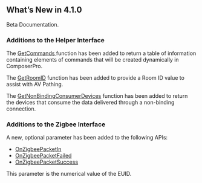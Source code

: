 
## What’s New in 4.1.0

Beta Documentation.

### Additions to the Helper Interface

The [GetCommands ][1]function has been added to return a table of information containing elements of commands that will be created dynamically in ComposerPro.

The [GetRoomID][2] function has been added to provide a Room ID value to assist with AV Pathing.

The [GetNonBindingConsumerDevices][3] function has been added to return the devices that consume the data delivered through a non-binding connection.


### Additions to the Zigbee Interface

A new, optional parameter has been added to the following APIs:

- [OnZigbeePacketIn][4]
- [OnZigbeePacketFailed][5]
- [OnZigbeePacketSuccess][6]

This parameter is the numerical value of the EUID.

[1]:	https://snap-one.github.io/docs-driverworks-api/#helper-interface-getcommands
[2]:	https://snap-one.github.io/docs-driverworks-api/#helper-interface-getroomid
[3]:	https://snap-one.github.io/docs-driverworks-api/#helper-interface-getnonbindingconsumerdevices
[4]:	https://snap-one.github.io/docs-driverworks-api/#zigbee-interface-onzigbeepacketin
[5]:	https://snap-one.github.io/docs-driverworks-api/#zigbee-interface-onzigbeepacketfailed
[6]:	https://snap-one.github.io/docs-driverworks-api/#zigbee-interface-onzigbeepacketsuccess